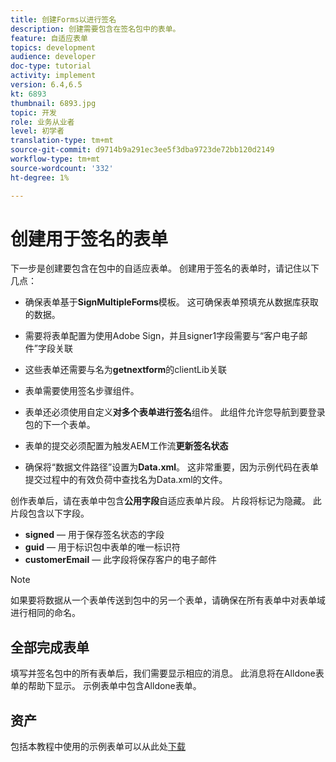 ```yaml
---
title: 创建Forms以进行签名
description: 创建需要包含在签名包中的表单。
feature: 自适应表单
topics: development
audience: developer
doc-type: tutorial
activity: implement
version: 6.4,6.5
kt: 6893
thumbnail: 6893.jpg
topic: 开发
role: 业务从业者
level: 初学者
translation-type: tm+mt
source-git-commit: d9714b9a291ec3ee5f3dba9723de72bb120d2149
workflow-type: tm+mt
source-wordcount: '332'
ht-degree: 1%

---
```



# 创建用于签名的表单

下一步是创建要包含在包中的自适应表单。 创建用于签名的表单时，请记住以下几点：

* 确保表单基于&#x200B;**SignMultipleForms**&#x200B;模板。 这可确保表单预填充从数据库获取的数据。

* 需要将表单配置为使用Adobe Sign，并且signer1字段需要与“客户电子邮件”字段关联
* 这些表单还需要与名为&#x200B;**getnextform**&#x200B;的clientLib关联
* 表单需要使用签名步骤组件。
* 表单还必须使用自定义&#x200B;**对多个表单进行签名**&#x200B;组件。 此组件允许您导航到要登录包的下一个表单。
* 表单的提交必须配置为触发AEM工作流&#x200B;**更新签名状态**
* 确保将“数据文件路径”设置为&#x200B;**Data.xml**。 这非常重要，因为示例代码在表单提交过程中的有效负荷中查找名为Data.xml的文件。

创作表单后，请在表单中包含&#x200B;**公用字段**&#x200B;自适应表单片段。 片段将标记为隐藏。 此片段包含以下字段。

* **signed**  — 用于保存签名状态的字段
* **guid**  — 用于标识包中表单的唯一标识符
* **customerEmail**  — 此字段将保存客户的电子邮件



>[!NOTE]
>如果要将数据从一个表单传送到包中的另一个表单，请确保在所有表单中对表单域进行相同的命名。

## 全部完成表单

填写并签名包中的所有表单后，我们需要显示相应的消息。 此消息将在Alldone表单的帮助下显示。 示例表单中包含Alldone表单。

## 资产

包括本教程中使用的示例表单可以从此处[下载](assets/forms-for-signing.zip)
